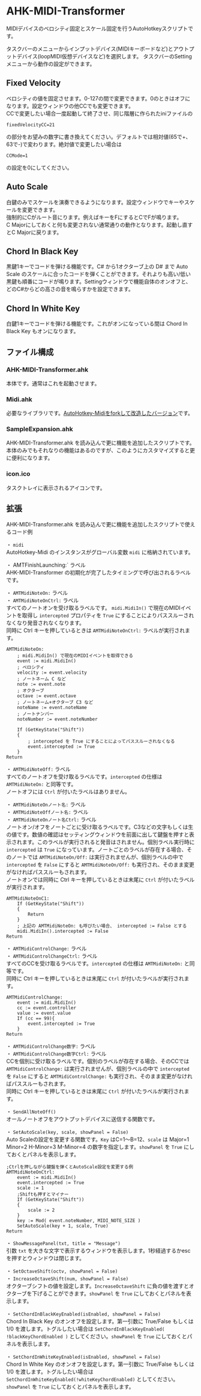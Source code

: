 # AHK-MIDI-Transformer

MIDIデバイスのベロシティ固定とスケール固定を行うAutoHotkeyスクリプトです。

タスクバーのメニューからインプットデバイス(MIDIキーボードなど)とアウトプットデバイス(loopMIDI仮想デバイスなど)を選択します。
タスクバーのSettingメニューから動作の設定ができます。

## Fixed Velocity
ベロシティの値を固定させます。0-127の間で変更できます。0のときはオフになります。設定ウィンドウの他CCでも変更できます。  
CCで変更したい場合一度起動して終了させ、同じ階層に作られたiniファイルの
```
fixedVelocityCC=21
```
の部分をお望みの数字に書き換えてください。デフォルトでは相対値(65で+、63で-)で変わります。絶対値で変更したい場合は
```
CCMode=1
```
の設定を0にしてください。

## Auto Scale
白鍵のみでスケールを演奏できるようになります。設定ウィンドウでキーやスケールを変更できます。  
強制的にCがルート音にります。例えばキーをFにするとCでFが鳴ります。  
C Majorにしておくと何も変更されない通常通りの動作となります。起動し直すとC Majorに戻ります。  

## Chord In Black Key
黒鍵1キーでコードを弾ける機能です。C# から1オクターブ上の D# まで Auto Scale のスケールに合ったコードを弾くことができます。それよりも高い/低い黒鍵も順番にコードが鳴ります。Settingウィンドウで機能自体のオンオフと、どのC#からどの高さの音を鳴らすかを設定できます。

## Chord In White Key
白鍵1キーでコードを弾ける機能です。これがオンになっている間は Chord In Black Key もオンになります。

## ファイル構成

### AHK-MIDI-Transformer.ahk

本体です。通常はこれを起動させます。


### Midi.ahk

必要なライブラリです。[AutoHotkey-Midiをforkして改造したバージョン](https://github.com/hetima/AutoHotkey-Midi)です。

### SampleExpansion.ahk

AHK-MIDI-Transformer.ahk を読み込んで更に機能を追加したスクリプトです。  
本体のみでもそれなりの機能はあるのですが、このようにカスタマイズすると更に便利になります。

### icon.ico

タスクトレイに表示されるアイコンです。

## 拡張

AHK-MIDI-Transformer.ahk を読み込んで更に機能を追加したスクリプトで使えるコード例

・ `midi`  
AutoHotkey-Midi のインスタンスがグローバル変数 `midi` に格納されています。

・ AMTFinishLaunching:` ラベル  
AHK-MIDI-Transformer の初期化が完了したタイミングで呼び出されるラベルです。

・ `AMTMidiNoteOn:` ラベル  
・ `AMTMidiNoteOnCtrl:` ラベル  
すべてのノートオンを受け取るラベルです。 `midi.MidiIn()` で現在のMIDIイベントを取得し `intercepted` プロパティを `True` にすることによりパススルーされなくなり発音されなくなります。  
同時に Ctrl キーを押しているときは `AMTMidiNoteOnCtrl:` ラベルが実行されます。

```ahk
AMTMidiNoteOn:
    ; midi.MidiIn() で現在のMIDIイベントを取得できる
    event := midi.MidiIn()
    ; ベロシティ
    velocity := event.velocity
    ; ノートネーム C など
    note := event.note
    ; オクターブ
    octave := event.octave
    ; ノートネーム+オクターブ C3 など
    noteName := event.noteName
    ; ノートナンバー
    noteNumber := event.noteNumber

    If (GetKeyState("Shift"))
    {
        ; intercepted を True にすることによってパススルーされなくなる
        event.intercepted := True
    }
Return
```

・ `AMTMidiNoteOff:` ラベル  
すべてのノートオフを受け取るラベルです。`intercepted` の仕様は `AMTMidiNoteOn:` と同等です。  
ノートオフには `Ctrl` が付いたラベルはありません。

・ `AMTMidiNoteOnノート名:` ラベル  
・ `AMTMidiNoteOffノート名:` ラベル  
・ `AMTMidiNoteOnノート名Ctrl:` ラベル  
ノートオン/オフをノートごとに受け取るラベルです。C3などの文字もしくは生の値です。数値の確認はセッティングウィンドウを前面に出して鍵盤を押すと表示されます。このラベルが実行されると発音はされません。個別ラベル実行時に `intercepted` は `True` になっています。ノートごとのラベルが存在する場合、そのノートでは  `AMTMidiNoteOn/Off:` は実行されませんが、個別ラベルの中で `intercepted` を `False` にすると `AMTMidiNoteOn/Off:` も実行され、そのまま変更がなければパススルーもされます。  
ノートオンでは同時に Ctrl キーを押しているときは末尾に `Ctrl` が付いたラベルが実行されます。


```ahk
AMTMidiNoteOnC1:
    If (GetKeyState("Shift"))
    {
        Return
    }
    ; 上記の AMTMidiNoteOn: も呼びたい場合、 intercepted := False とする
    midi.MidiIn().intercepted := False
Return
```


・ `AMTMidiControlChange:` ラベル  
・ `AMTMidiControlChangeCtrl:` ラベル  
すべてのCCを受け取るラベルです。`intercepted` の仕様は `AMTMidiNoteOn:` と同等です。  
同時に Ctrl キーを押しているときは末尾に `Ctrl` が付いたラベルが実行されます。

```ahk
AMTMidiControlChange:
    event := midi.MidiIn()
    cc := event.controller
    value := event.value
    If (cc == 99){
        event.intercepted := True
    }
Return
```

・ `AMTMidiControlChange数字:` ラベル  
・ `AMTMidiControlChange数字Ctrl:` ラベル  
CCを個別に受け取るラベルです。個別のラベルが存在する場合、そのCCでは  `AMTMidiControlChange:` は実行されませんが、個別ラベルの中で `intercepted` を `False` にすると `AMTMidiControlChange:` も実行され、そのまま変更がなければパススルーもされます。  
同時に Ctrl キーを押しているときは末尾に `Ctrl` が付いたラベルが実行されます。

・ `SendAllNoteOff()`  
オールノートオフをアウトプットデバイスに送信する関数です。

・ `SetAutoScale(key, scale, showPanel = False)`  
Auto Scaleの設定を変更する関数です。`Key` はC=1～B=12、`scale` は Major=1 Minor=2 H-Minor=3 M-Minor=4 の数字を指定します。`showPanel` を `True` にしておくとパネルを表示します。

```ahk
;Ctrlを押しながら鍵盤を弾くとAutoScale設定を変更する例
AMTMidiNoteOnCtrl:
    event := midi.MidiIn()
    event.intercepted := True
    scale := 1
    ;Shiftも押すとマイナー
    If (GetKeyState("Shift"))
    {
        scale := 2
    }
    key := Mod( event.noteNumber, MIDI_NOTE_SIZE )
    SetAutoScale(key + 1, scale, True)
Return
```

・ `ShowMessagePanel(txt, title = "Message")`  
引数 `txt` を大きな文字で表示するウィンドウを表示します。1秒経過するかescを押すとウィンドウは閉じます。

・ `SetOctaveShift(octv, showPanel = False)`  
・ `IncreaseOctaveShift(num, showPanel = False)`  
オクターブシフトの値を設定します。`IncreaseOctaveShift` に負の値を渡すとオクターブを下げることができます。`showPanel` を `True` にしておくとパネルを表示します。

・ `SetChordInBlackKeyEnabled(isEnabled, showPanel = False)`  
Chord In Black Key のオンオフを設定します。第一引数に True/False もしくは 1/0 を渡します。トグルしたい場合は `SetChordInBlackKeyEnabled( !blackKeyChordEnabled )` としてください。`showPanel` を `True` にしておくとパネルを表示します。

・ `SetChordInWhiteKeyEnabled(isEnabled, showPanel = False)`  
Chord In White Key のオンオフを設定します。第一引数に True/False もしくは 1/0 を渡します。トグルしたい場合は `SetChordInWhiteKeyEnabled(!whiteKeyChordEnabled)` としてください。`showPanel` を `True` にしておくとパネルを表示します。

